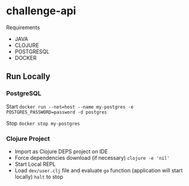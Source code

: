 # challenge-api

Requirements
- JAVA
- CLOJURE
- POSTGRESQL
- DOCKER


## Run Locally

### PostgreSQL
Start
`docker run --net=host --name my-postgres -e POSTGRES_PASSWORD=password -d postgres`

Stop
`docker stop my-postgres`

### Clojure Project

- Import as Clojure DEPS project on IDE
- Force dependencies download (if necessary)
  `clojure -e 'nil'`
- Start Local REPL
- Load `dev/user.clj` file and evaluate `go` function (application will start locally)
`halt` to stop

